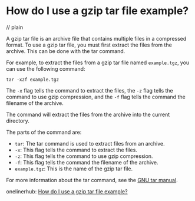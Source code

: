 # How do I use a gzip tar file example?
// plain

A gzip tar file is an archive file that contains multiple files in a compressed format. To use a gzip tar file, you must first extract the files from the archive. This can be done with the tar command.

For example, to extract the files from a gzip tar file named `example.tgz`, you can use the following command:
```
tar -xzf example.tgz
```
The `-x` flag tells the command to extract the files, the `-z` flag tells the command to use gzip compression, and the `-f` flag tells the command the filename of the archive.

The command will extract the files from the archive into the current directory.

The parts of the command are:
- `tar`: The tar command is used to extract files from an archive.
- `-x`: This flag tells the command to extract the files.
- `-z`: This flag tells the command to use gzip compression.
- `-f`: This flag tells the command the filename of the archive.
- `example.tgz`: This is the name of the gzip tar file.

For more information about the tar command, see the [GNU tar manual](https://www.gnu.org/software/tar/manual/tar.html).

onelinerhub: [How do I use a gzip tar file example?](https://onelinerhub.com/cli-tar/how-do-i-use-a-gzip-tar-file-example)